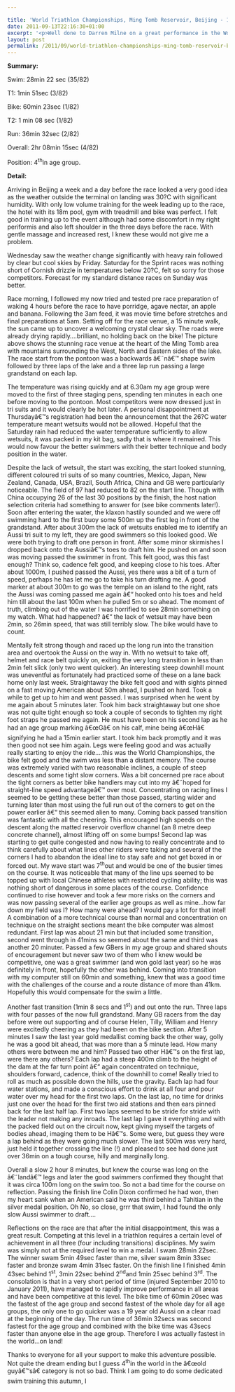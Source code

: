 ```yaml
---

title: 'World Triathlon Championships, Ming Tomb Reservoir, Beijing - 11th September 2011'
date: 2011-09-13T22:16:30+01:00
excerpt: '<p>Well done to Darren Milne on a great performance in the World Triathlon Championships</p>'
layout: post
permalink: /2011/09/world-triathlon-championships-ming-tomb-reservoir-beijing-11th-september-2011/
---
```

**Summary:**

Swim: 28min 22 sec (35/82)

T1: 1min 51sec (3/82)

Bike: 60min 23sec (1/82)

T2: 1 min 08 sec (1/82)

Run: 36min 32sec (2/82)

Overall: 2hr 08min 15sec (4/82)

Position: 4<sup>th</sup>in age group.

**Detail:**

Arriving in Beijing a week and a day before the race looked a very good idea as the weather outside the terminal on landing was 30?C with significant humidity. With only low volume training for the week leading up to the race, the hotel with its 18m pool, gym with treadmill and bike was perfect. I felt good in training up to the event although had some discomfort in my right periformis and also left shoulder in the three days before the race. With gentle massage and increased rest, I knew these would not give me a problem.

Wednesday saw the weather change significantly with heavy rain followed by clear but cool skies by Friday. Saturday for the Sprint races was nothing short of Cornish drizzle in temperatures below 20?C, felt so sorry for those competitors. Forecast for my standard distance races on Sunday was better.

Race morning, I followed my now tried and tested pre race preparation of waking 4 hours before the race to have porridge, agave nectar, an apple and banana. Following the 3am feed, it was movie time before stretches and final preparations at 5am. Setting off for the race venue, a 15 minute walk, the sun came up to uncover a welcoming crystal clear sky. The roads were already drying rapidly&#8230;.brilliant, no holding back on the bike! The picture above shows the stunning race venue at the heart of the Ming Tomb area with mountains surrounding the West, North and Eastern sides of the lake. The race start from the pontoon was a backwards â€˜nâ€™ shape swim followed by three laps of the lake and a three lap run passing a large grandstand on each lap.

The temperature was rising quickly and at 6.30am my age group were moved to the first of three staging pens, spending ten minutes in each one before moving to the pontoon. Most competitors were now dressed just in tri suits and it would clearly be hot later. A personal disappointment at Thursdayâ€™s registration had been the announcement that the 26?C water temperature meant wetsuits would not be allowed. Hopeful that the Saturday rain had reduced the water temperature sufficiently to allow wetsuits, it was packed in my kit bag, sadly that is where it remained. This would now favour the better swimmers with their better technique and body position in the water.

Despite the lack of wetsuit, the start was exciting, the start looked stunning, different coloured tri suits of so many countries, Mexico, Japan, New Zealand, Canada, USA, Brazil, South Africa, China and GB were particularly noticeable. The field of 97 had reduced to 82 on the start line. Though with China occupying 26 of the last 30 positions by the finish, the host nation selection criteria had something to answer for (see bike comments later!). Soon after entering the water, the klaxon hastily sounded and we were off swimming hard to the first buoy some 500m up the first leg in front of the grandstand. After about 300m the lack of wetsuits enabled me to identify an Aussi tri suit to my left, they are good swimmers so this looked good. We were both trying to draft one person in front. After some minor skirmishes I dropped back onto the Aussiâ€™s toes to draft him. He pushed on and soon was moving passed the swimmer in front. This felt good, was this fast enough? Think so, cadence felt good, and keeping close to his toes. After about 1000m, I pushed passed the Aussi, yes there was a bit of a turn of speed, perhaps he has let me go to take his turn drafting me. A good marker at about 300m to go was the temple on an island to the right, rats the Aussi was coming passed me again â€“ hooked onto his toes and held him till about the last 100m when he pulled 5m or so ahead. The moment of truth, climbing out of the water I was horrified to see 28min something on my watch. What had happened? â€“ the lack of wetsuit may have been 2min, so 26min speed, that was still terribly slow. The bike would have to count. 

Mentally felt strong though and raced up the long run into the transition area and overtook the Aussi on the way in. With no wetsuit to take off, helmet and race belt quickly on, exiting the very long transition in less than 2min felt slick (only two went quicker). An interesting steep downhill mount was uneventful as fortunately had practiced some of these on a lane back home only last week. Straightaway the bike felt good and with sights pinned on a fast moving American about 50m ahead, I pushed on hard. Took a while to get up to him and went passed. I was surprised when he went by me again about 5 minutes later. Took him back straightaway but one shoe was not quite tight enough so took a couple of seconds to tighten my right foot straps he passed me again. He must have been on his second lap as he had an age group marking â€œGâ€ on his calf, mine being â€œHâ€ signifying he had a 15min earlier start. I took him back promptly and it was then good not see him again. Legs were feeling good and was actually really starting to enjoy the ride&#8230;.this was the World Championships, the bike felt good and the swim was less than a distant memory. The course was extremely varied with two reasonable inclines, a couple of steep descents and some tight slow corners. Was a bit concerned pre race about the tight corners as better bike handlers may cut into my â€˜hoped for straight-line speed advantageâ€™ over most. Concentrating on racing lines I seemed to be getting these better than those passed, starting wider and turning later than most using the full run out of the corners to get on the power earlier â€“ this seemed alien to many. Coming back passed transition was fantastic with all the cheering. This encouraged high speeds on the descent along the matted reservoir overflow channel (an 8 metre deep concrete channel), almost lifting off on some bumps! Second lap was starting to get quite congested and now having to really concentrate and to think carefully about what lines other riders were taking and several of the corners I had to abandon the ideal line to stay safe and not get boxed in or forced out. My wave start was 7<sup>th</sup>out and would be one of the busier times on the course. It was noticeable that many of the line ups seemed to be topped up with local Chinese athletes with restricted cycling ability; this was nothing short of dangerous in some places of the course. Confidence continued to rise however and took a few more risks on the corners and was now passing several of the earlier age groups as well as mine&#8230;how far down my field was I? How many were ahead? I would pay a lot for that intel! A combination of a more technical course than normal and concentration on technique on the straight sections meant the bike computer was almost redundant. First lap was about 21 min but that included some transition, second went through in 41mins so seemed about the same and third was another 20 minuter. Passed a few GBers in my age group and shared shouts of encouragement but never saw two of them who I knew would be competitive, one was a great swimmer (and won gold last year) so he was definitely in front, hopefully the other was behind. Coming into transition with my computer still on 60min and something, knew that was a good time with the challenges of the course and a route distance of more than 41km. Hopefully this would compensate for the swim a little.

Another fast transition (1min 8 secs and 1<sup>st</sup>) and out onto the run. Three laps with four passes of the now full grandstand. Many GB racers from the day before were out supporting and of course Helen, Tilly, William and Henry were excitedly cheering as they had been on the bike section. After 5 minutes I saw the last year gold medallist coming back the other way, golly he was a good bit ahead, that was more than a 5 minute lead. How many others were between me and him? Passed two other Hâ€™s on the first lap, were there any others? Each lap had a steep 400m climb to the height of the dam at the far turn point â€“ again concentrated on technique, shoulders forward, cadence, think of the downhill to come! Really tried to roll as much as possible down the hills, use the gravity. Each lap had four water stations, and made a conscious effort to drink at all four and pour water over my head for the first two laps. On the last lap, no time for drinks just one over the head for the first two aid stations and then ears pinned back for the last half lap. First two laps seemed to be stride for stride with the leader not making any inroads. The last lap I gave it everything and with the packed field out on the circuit now, kept giving myself the targets of bodies ahead, imaging them to be Hâ€™s. Some were, but guess they were a lap behind as they were going much slower. The last 500m was very hard, just held it together crossing the line (!) and pleased to see had done just over 36min on a tough course, hilly and marginally long.

Overall a slow 2 hour 8 minutes, but knew the course was long on the â€˜landâ€™ legs and later the good swimmers confirmed they thought that it was circa 100m long on the swim too. So not a bad time for the course on reflection. Passing the finish line Colin Dixon confirmed he had won, then my heart sank when an American said he was third behind a Tahitian in the silver medal position. Oh No, so close, grrr that swim, I had found the only slow Aussi swimmer to draft&#8230;.

Reflections on the race are that after the initial disappointment, this was a great result. Competing at this level in a triathlon requires a certain level of achievement in all three (four including transitions) disciplines. My swim was simply not at the required level to win a medal. I swam 28min 22sec. The winner swam 5min 49sec faster than me, silver swam 8min 33sec faster and bronze swam 4min 31sec faster. On the finish line I finished 4min 43sec behind 1<sup>st</sup>, 3min 22sec behind 2<sup>nd</sup>and 1min 25sec behind 3<sup>rd</sup>. The consolation is that in a very short period of time (injured September 2010 to January 2011), have managed to rapidly improve performance in all areas and have been competitive at this level. The bike time of 60min 20sec was the fastest of the age group and second fastest of the whole day for all age groups, the only one to go quicker was a 19 year old Aussi on a clear road at the beginning of the day. The run time of 36min 32secs was second fastest for the age group and combined with the bike time was 43secs faster than anyone else in the age group. Therefore I was actually fastest in the world&#8230;on land!

Thanks to everyone for all your support to make this adventure possible. Not quite the dream ending but I guess 4<sup>th</sup>in the world in the â€œold guyâ€™sâ€ category is not so bad. Think I am going to do some dedicated swim training this autumn, I